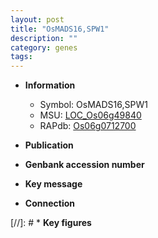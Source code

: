 ```yaml
---
layout: post
title: "OsMADS16,SPW1"
description: ""
category: genes
tags: 
---
```


* **Information**  
    + Symbol: OsMADS16,SPW1  
    + MSU: [LOC_Os06g49840](http://rice.uga.edu/cgi-bin/ORF_infopage.cgi?orf=LOC_Os06g49840)  
    + RAPdb: [Os06g0712700](http://rapdb.dna.affrc.go.jp/viewer/gbrowse_details/irgsp1?name=Os06g0712700)  

* **Publication**  

* **Genbank accession number**  

* **Key message**  

* **Connection**  

[//]: # * **Key figures**  


